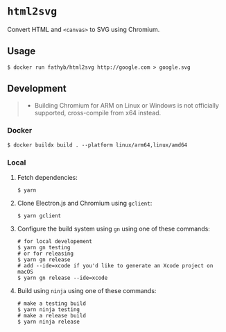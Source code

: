 # `html2svg`

Convert HTML and `<canvas>` to SVG using Chromium.

## Usage

```shell
$ docker run fathyb/html2svg http://google.com > google.svg
```

## Development

> - Building Chromium for ARM on Linux or Windows is not officially supported, cross-compile from x64 instead.

### Docker

```shell
$ docker buildx build . --platform linux/arm64,linux/amd64
```

### Local

1. Fetch dependencies:
    ```shell
    $ yarn
    ```
2. Clone Electron.js and Chromium using `gclient`:
    ```shell
    $ yarn gclient
    ```
3. Configure the build system using `gn` using one of these commands:
    ```shell
    # for local developement
    $ yarn gn testing
    # or for releasing
    $ yarn gn release
    # add --ide=xcode if you'd like to generate an Xcode project on macOS
    $ yarn gn release --ide=xcode
    ```
4. Build using `ninja` using one of these commands:
    ```shell
    # make a testing build
    $ yarn ninja testing
    # make a release build
    $ yarn ninja release
    ```

